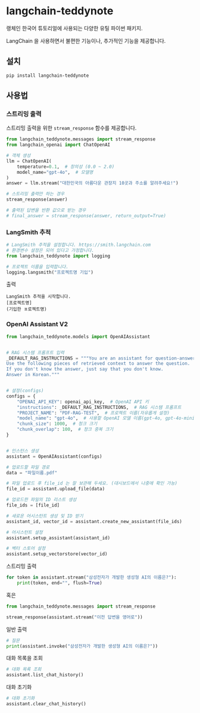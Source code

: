 # langchain-teddynote

랭체인 한국어 튜토리얼에 사용되는 다양한 유틸 파이썬 패키지.

LangChain 을 사용하면서 불편한 기능이나, 추가적인 기능을 제공합니다.

## 설치

```bash
pip install langchain-teddynote
```

## 사용법

### 스트리밍 출력

스트리밍 출력을 위한 `stream_response` 함수를 제공합니다.

```python
from langchain_teddynote.messages import stream_response
from langchain_openai import ChatOpenAI

# 객체 생성
llm = ChatOpenAI(
    temperature=0.1,  # 창의성 (0.0 ~ 2.0)
    model_name="gpt-4o",  # 모델명
)
answer = llm.stream("대한민국의 아름다운 관장지 10곳과 주소를 알려주세요!")

# 스트리밍 출력만 하는 경우
stream_response(answer)

# 출력된 답변을 반환 값으로 받는 경우
# final_answer = stream_response(answer, return_output=True)
```
### LangSmith 추적

```python
# LangSmith 추적을 설정합니다. https://smith.langchain.com
# 환경변수 설정은 되어 있다고 가정합니다.
from langchain_teddynote import logging

# 프로젝트 이름을 입력합니다.
logging.langsmith("프로젝트명 기입")
```
출력
```
LangSmith 추적을 시작합니다.
[프로젝트명]
(기입한 ㅍ로젝트명)
```

### OpenAI Assistant V2 

```python
from langchain_teddynote.models import OpenAIAssistant


# RAG 시스템 프롬프트 입력
_DEFAULT_RAG_INSTRUCTIONS = """You are an assistant for question-answering tasks. 
Use the following pieces of retrieved context to answer the question. 
If you don't know the answer, just say that you don't know. 
Answer in Korean."""


# 설정(configs)
configs = {
    "OPENAI_API_KEY": openai_api_key,  # OpenAI API 키
    "instructions": _DEFAULT_RAG_INSTRUCTIONS,  # RAG 시스템 프롬프트
    "PROJECT_NAME": "PDF-RAG-TEST",  # 프로젝트 이름(자유롭게 설정)
    "model_name": "gpt-4o",  # 사용할 OpenAI 모델 이름(gpt-4o, gpt-4o-mini, ...)
    "chunk_size": 1000,  # 청크 크기
    "chunk_overlap": 100,  # 청크 중복 크기
}


# 인스턴스 생성
assistant = OpenAIAssistant(configs)

# 업로드할 파일 경로
data = "파일이름.pdf"

# 파일 업로드 후 file_id 는 잘 보관해 두세요. (대시보드에서 나중에 확인 가능)
file_id = assistant.upload_file(data)

# 업로드한 파일의 ID 리스트 생성
file_ids = [file_id]

# 새로운 어시스턴트 생성 및 ID 받기
assistant_id, vector_id = assistant.create_new_assistant(file_ids)

# 어시스턴트 설정
assistant.setup_assistant(assistant_id)

# 벡터 스토어 설정
assistant.setup_vectorstore(vector_id)
```

스트리밍 출력

```python
for token in assistant.stream("삼성전자가 개발한 생성형 AI의 이름은?"):
    print(token, end="", flush=True)
```
혹은

```python
from langchain_teddynote.messages import stream_response

stream_response(assistant.stream("이전 답변을 영어로"))
```

일반 출력

```python
# 질문
print(assistant.invoke("삼성전자가 개발한 생성형 AI의 이름은?"))
```

대화 목록을 조회

```python
# 대화 목록 조회
assistant.list_chat_history()
```

대화 초기화

```python
# 대화 초기화
assistant.clear_chat_history()
```

